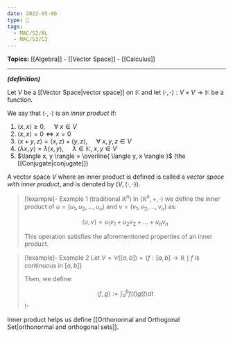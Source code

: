 ```yaml
---
date: 2022-05-06
type: 🧠
tags:
  - MAC/S2/ÁL
  - MAC/S3/C3
---
```


**Topics:** [[Algebra]] - [[Vector Space]] - [[Calculus]]

---

_**(definition)**_

Let $V$ be a [[Vector Space|vector space]] on $\mathbb{K}$ and let $\langle \cdot, \cdot \rangle : V \times V \to \mathbb{K}$ be a function.

We say that $\langle \cdot, \cdot \rangle$ is an _inner product_ if:

1. $\langle x, x \rangle \geq 0$, $\quad \forall\ x \in V$
2. $\langle x, x \rangle = 0 \iff x = 0$
3. $\langle x + y, z \rangle = \langle x, z \rangle + \langle y, z \rangle$, $\quad \forall\ x, y, z \in V$
4. $\langle \lambda x, y \rangle = \lambda \langle x, y \rangle$, $\quad \lambda \in \mathbb{K},\ x, y \in V$
5. $\langle x, y \rangle = \overline{ \langle y, x \rangle }$ (the [[Conjugate|conjugate]])

A vector space $V$ where an inner product is defined is called a _vector space with inner product_, and is denoted by $(V, \langle \cdot, \cdot \rangle)$.

> [!example]- Example 1 (traditional $\mathbb{R}^n$)
> In $(\mathbb{R}^n, +, \cdot)$ we define the inner product of $u = (u_1, u_2, \dots, u_n)$ and $v = (v_1, v_2, \dots, v_n)$ as:
>
> $$
> \langle u, v \rangle = u_1 v_1 + u_2 v_2 + \dots + u_n v_n
> $$
>
> This operation satisfies the aforementioned properties of an inner product.

> [!example]- Example 2
> Let $V = \mathcal{C}([a, b]) = \{ f: [a, b] \to \mathbb{R} \mid f \text{ is continuous in } [a, b] \}$
>
> Then, we define:
>
> $$\langle f, g \rangle := \int_a^b f(t) g(t) dt$$!-

Inner product helps us define [[Orthonormal and Orthogonal Set|orthonormal and orthogonal sets]].
